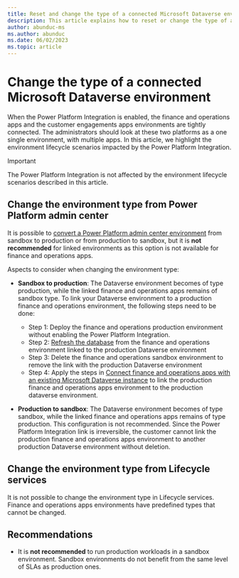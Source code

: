```yaml
---
title: Reset and change the type of a connected Microsoft Dataverse environment
description: This article explains how to reset or change the type of a Dataverse environment when finance and operations apps are integrated with Power Platform
author: abunduc-ms
ms.author: abunduc
ms.date: 06/02/2023
ms.topic: article
---
```


# Change the type of a connected Microsoft Dataverse environment

When the Power Platform Integration is enabled, the finance and operations apps  and the customer engagements apps environments are tightly connected. The administrators should look at these two platforms as a one single environment, with multiple apps. In this article, we highlight the environment lifecycle scenarios impacted by the Power Platform Integration.

> [!IMPORTANT]
> The Power Platform Integration is not affected by the environment lifecycle scenarios described in this article.

## Change the environment type from Power Platform admin center

It is possible to [convert a Power Platform admin center environment](/power-platform/admin/switch-environment) from sandbox to production or from production to sandbox, but it is **not recommended** for linked environments as this option is not available for finance and operations apps.

Aspects to consider when changing the environment type:

- **Sandbox to production**: The Dataverse environment becomes of type production, while the linked finance and operations apps remains of sandbox type. To link your Dataverse environment to a production finance and operations environment, the following steps need to be done:
  - Step 1: Deploy the finance and operations production environment without enabling the Power Platform Integration.
  - Step 2: [Refresh the database](/dynamics365/fin-ops-core/dev-itpro/database/database-refresh) from the finance and operations environment linked to the production Dataverse environment
  - Step 3: Delete the finance and operations sandbox environment to remove the link with the production Dataverse environment
  - Step 4: Apply the steps in [Connect finance and operations apps with an existing Microsoft Dataverse instance](environment-lifecycle-connect-finops-existing-dv.md) to link the production finance and operations apps environment to the production dataverse environment.

- **Production to sandbox**: The Dataverse environment becomes of type sandbox, while the linked finance and operations apps remains of type production. This configuration is not recommended. Since the Power Platform Integration link is irreversible, the customer cannot link the production finance and operations apps environment to another production Dataverse environment without deletion.

## Change the environment type from Lifecycle services

It is not possible to change the environment type in Lifecycle services. Finance and operations apps environments have predefined types that cannot be changed.

## Recommendations

- It is **not recommended** to run production workloads in a sandbox environment. Sandbox environments do not benefit from the same level of SLAs as production ones.
